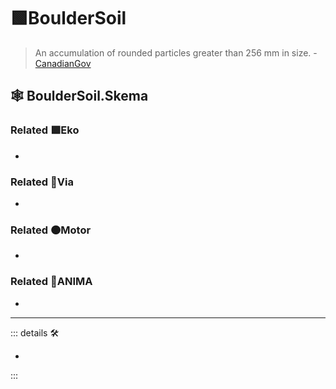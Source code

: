 # 🟩<ekos>BoulderSoil</ekos>

> An accumulation of rounded particles greater than 256 mm in size. - [CanadianGov](https://sis.agr.gc.ca/cansis/taxa/cssc3/chpt18.html)

## 🕸 BoulderSoil.Skema

### Related 🟩<ekos>Eko</ekos>

-

### Related 🔻<via>Via</via>

-

### Related 🟠<motor>Motor</motor>

-

### Related 💜<anima>ANIMA</anima>

-

---

<!-- =================================================== -->
<!-- =================================================== -->
<!-- =================================================== -->
<!-- =================================================== -->
<!-- =================================================== -->
::: details 🛠

-

:::
